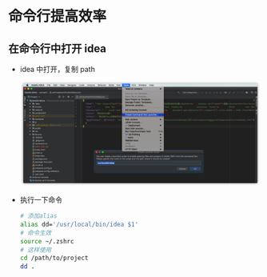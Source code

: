 # 命令行提高效率



## 在命令行中打开 idea

- idea 中打开，复制 path

  ![image-20200817222901300](https://raw.githubusercontent.com/wojiaofengzhongzhuifeng/iamge-host-2/master/image-20200817222901300.png)

- 执行一下命令

  ```sh
  # 添加alias
  alias dd='/usr/local/bin/idea $1'
  # 命令生效
  source ~/.zshrc
  # 这样使用
  cd /path/to/project
  dd .
  ```

  

